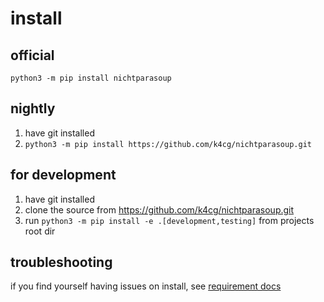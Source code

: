 # install

## official

`python3 -m pip install nichtparasoup`

## nightly

1. have git installed
1. `python3 -m pip install https://github.com/k4cg/nichtparasoup.git`

## for development

1. have git installed
1. clone the source from https://github.com/k4cg/nichtparasoup.git
1. run `python3 -m pip install -e .[development,testing]` from projects root dir  

## troubleshooting

if you find yourself having issues on install, see [requirement docs](requirements.md)
